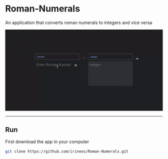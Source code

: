# Roman-Numerals
An application that converts roman numerals to integers and vice versa

[![App demo](https://github.com/irineos/Roman-Numerals/blob/master/demo.gif "App demo")](https://github.com/irineos/Roman-Numerals/blob/master/demo.gif "App demo")

------------

##  Run
First download the app in your computer


```sh
git clone https://github.com/irineos/Roman-Numerals.git
```


